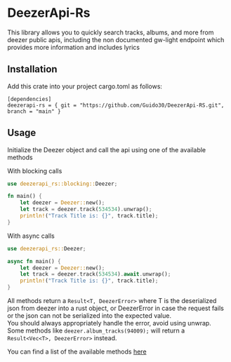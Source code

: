 # DeezerApi-Rs

This library allows you to quickly search tracks, albums, and more from deezer public apis, including the non documented gw-light endpoint which provides more information and includes lyrics

## Installation

Add this crate into your project cargo.toml as follows:

```text
[dependencies]
deezerapi-rs = { git = "https://github.com/Guido30/DeezerApi-RS.git", branch = "main" }
```

## Usage

Initialize the Deezer object and call the api using one of the available methods

With blocking calls

```rust
use deezerapi_rs::blocking::Deezer;

fn main() {
    let deezer = Deezer::new();
    let track = deezer.track(534534).unwrap();
    println!("Track Title is: {}", track.title);
}
```

With async calls

```rust
use deezerapi_rs::Deezer;

async fn main() {
    let deezer = Deezer::new();
    let track = deezer.track(534534).await.unwrap();
    println!("Track Title is: {}", track.title);
}
```

All methods return a `Result<T, DeezerError>` where T is the deserialized json from deezer into a rust object, or DeezerError in case the request fails or the json can not be serialized into the expected value.  
You should always appropriately handle the error, avoid using unwrap.  
Some methods like `deezer.album_tracks(94009);` will return a `Result<Vec<T>, DeezerError>` instead.

You can find a list of the available methods [here](https://github.com/Guido30/DeezerApi-RS/blob/main/DOCUMENTATION.md)
